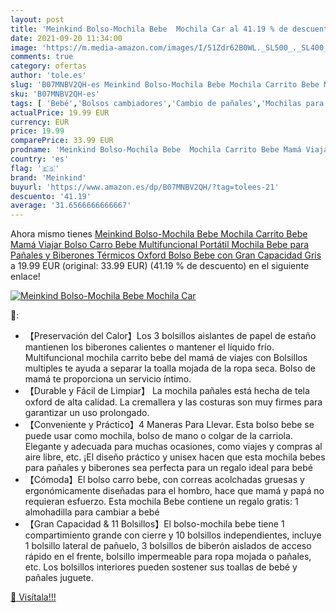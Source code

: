 ```yaml
---
layout: post
title: 'Meinkind Bolso-Mochila Bebe  Mochila Car al 41.19 % de descuento'
date: 2021-09-20 11:34:00
image: 'https://m.media-amazon.com/images/I/51Zdr62B0WL._SL500_._SL400_.jpg'
comments: true
category: ofertas
author: 'tole.es'
slug: 'B07MNBV2QH-es Meinkind Bolso-Mochila Bebe Mochila Carrito Bebe Mamá...'
sku: 'B07MNBV2QH-es'
tags: [ 'Bebé','Bolsos cambiadores','Cambio de pañales','Mochilas para pañales','bebe','biberones','meinkind','pañales', ]
actualPrice: 19.99 EUR
currency: EUR
price: 19.99
comparePrice: 33.99 EUR
prodname: 'Meinkind Bolso-Mochila Bebe  Mochila Carrito Bebe Mamá Viajar  Bolso Carro Bebe Multifuncional Portátil  Mochila Bebe para Pañales y Biberones Térmicos  Oxford Bolso Bebe con Gran Capacidad  Gris'
country: 'es'
flag: '🇪🇸'
brand: 'Meinkind'
buyurl: 'https://www.amazon.es/dp/B07MNBV2QH/?tag=tolees-21'
descuento: '41.19'
average: '31.6566666666667'
---
```


Ahora mismo tienes [Meinkind Bolso-Mochila Bebe  Mochila Carrito Bebe Mamá Viajar  Bolso Carro Bebe Multifuncional Portátil  Mochila Bebe para Pañales y Biberones Térmicos  Oxford Bolso Bebe con Gran Capacidad  Gris](https://www.amazon.es/dp/B07MNBV2QH/?tag=tolees-21) a 19.99 EUR (original: 33.99 EUR) (41.19 %  de descuento) en el siguiente enlace!

[![Meinkind Bolso-Mochila Bebe  Mochila Car](https://m.media-amazon.com/images/I/51Zdr62B0WL._SL500_._SL400_.jpg)](https://www.amazon.es/dp/B07MNBV2QH/?tag=tolees-21)

🔎:

- 【Preservación del Calor】Los 3 bolsillos aislantes de papel de estaño mantienen los biberones calientes o mantener el líquido frío. Multifuncional mochila carrito bebe del mamá de viajes con Bolsillos multiples te ayuda a separar la toalla mojada de la ropa seca. Bolso de mamá te proporciona un servicio íntimo.
- 【Durable y Fácil de Limpiar】 La mochila pañales está hecha de tela oxford de alta calidad. La cremallera y las costuras son muy firmes para garantizar un uso prolongado.
- 【Conveniente y Práctico】4 Maneras Para Llevar. Esta bolso bebe se puede usar como mochila, bolso de mano o colgar de la carriola. Elegante y adecuada para muchas ocasiones, como viajes y compras al aire libre, etc. ¡El diseño práctico y unisex hacen que esta mochila bebes para pañales y biberones sea perfecta para un regalo ideal para bebé
- 【Cómoda】El bolso carro bebe, con correas acolchadas gruesas y ergonómicamente diseñadas para el hombro, hace que mamá y papá no requieran esfuerzo. Esta mochila Bebe contiene un regalo gratis: 1 almohadilla para cambiar a bebé
- 【Gran Capacidad & 11 Bolsillos】El bolso-mochila bebe tiene 1 compartimiento grande con cierre y 10 bolsillos independientes, incluye 1 bolsillo lateral de pañuelo, 3 bolsillos de biberón aislados de acceso rápido en el frente, bolsillo impermeable para ropa mojada o pañales, etc. Los bolsillos interiores pueden sostener sus toallas de bebé y pañales juguete.

[🛒 Visítala!!!](https://www.amazon.es/dp/B07MNBV2QH/?tag=tolees-21)

